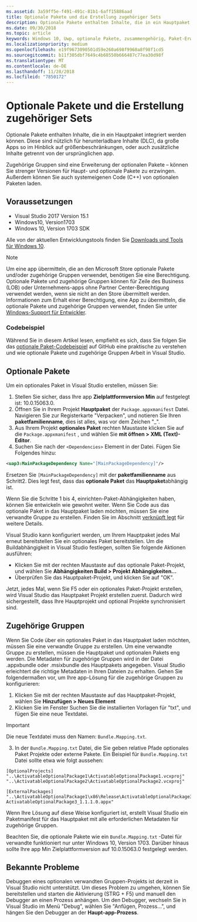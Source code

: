 ```yaml
---
ms.assetid: 3a59ff5e-f491-491c-81b1-6aff15886aad
title: Optionale Pakete und die Erstellung zugehöriger Sets
description: Optionale Pakete enthalten Inhalte, die in ein Hauptpaket integriert werden können. Diese sind nützlich für herunterladbare Inhalte (DLC), da große Apps so im Hinblick auf Größenbeschränkungen geteilt werden, oder auch, um zusätzliche Inhalte getrennt von der ursprünglichen App zu liefern.
ms.date: 09/30/2018
ms.topic: article
keywords: Windows 10, Uwp, optionale Pakete, zusammengehörig, Paket-Erweiterung, visual studio
ms.localizationpriority: medium
ms.openlocfilehash: e19f9673090501d59e260a698f9968a8f98f1cd5
ms.sourcegitcommit: b11f305dbf7649c4b68550b666487c77ea30d98f
ms.translationtype: MT
ms.contentlocale: de-DE
ms.lasthandoff: 11/28/2018
ms.locfileid: "7850172"
---
```

# <a name="optional-packages-and-related-set-authoring"></a>Optionale Pakete und die Erstellung zugehöriger Sets
Optionale Pakete enthalten Inhalte, die in ein Hauptpaket integriert werden können. Diese sind nützlich für herunterladbare Inhalte (DLC), da große Apps so im Hinblick auf größenbeschränkungen, oder auch zusätzliche Inhalte getrennt von der ursprünglichen app.

Zugehörige Gruppen sind eine Erweiterung der optionalen Pakete – können Sie strenger Versionen für Haupt- und optionale Pakete zu erzwingen. Außerdem können Sie auch systemeigenen Code (C++) von optionalen Paketen laden. 

## <a name="prerequisites"></a>Voraussetzungen

- Visual Studio 2017 Version 15.1
- Windows10, Version1703
- Windows 10, Version 1703 SDK

Alle von der aktuellen Entwicklungstools finden Sie [Downloads und Tools für Windows 10](https://developer.microsoft.com/windows/downloads).

> [!NOTE]
> Um eine app übermitteln, die an den Microsoft Store optionale Pakete und/oder zugehörige Gruppen verwendet, benötigen Sie eine Berechtigung. Optionale Pakete und zugehörige Gruppen können für Zeile des Business (LOB) oder Unternehmens-apps ohne Partner Center-Berechtigung verwendet werden, wenn sie nicht an den Store übermittelt werden. Informationen zum Erhalt einer Berechtigung, eine App zu übermitteln, die optionale Pakete und zugehörige Gruppen verwendet, finden Sie unter [Windows-Support für Entwickler](https://developer.microsoft.com/windows/support).

### <a name="code-sample"></a>Codebeispiel
Während Sie in diesem Artikel lesen, empfiehlt es sich, dass Sie folgen Sie das [optionale Paket-Codebeispiel](https://github.com/AppInstaller/OptionalPackageSample) auf GitHub eine praktische zu verstehen und wie optionale Pakete und zugehörige Gruppen Arbeit in Visual Studio.

## <a name="optional-packages"></a>Optionale Pakete
Um ein optionales Paket in Visual Studio erstellen, müssen Sie:
1. Stellen Sie sicher, dass Ihre app **Zielplattformversion Min** auf festgelegt ist: 10.0.15063.0.
2. Öffnen Sie in Ihrem Projekt **Hauptpaket** der `Package.appxmanifest` Datei. Navigieren Sie zur Registerkarte "Verpacken", und notieren Sie Ihren **paketfamilienname**, dies ist alles, was vor dem Zeichen "_".
3. Aus Ihrem Projekt **optionales Paket** rechten Maustaste klicken Sie auf die `Package.appxmanifest` , und wählen Sie **mit öffnen > XML (Text)-Editor**.
4. Suchen Sie nach der `<Dependencies>` Element in der Datei. Fügen Sie Folgendes hinzu:

```XML
<uap3:MainPackageDependency Name="[MainPackageDependency]"/>
```

Ersetzen Sie `[MainPackageDependency]` mit der **paketfamilienname** aus Schritt2. Dies legt fest, dass das **optionale Paket** das **Hauptpaket**abhängig ist.

Wenn Sie die Schritte 1 bis 4, einrichten-Paket-Abhängigkeiten haben, können Sie entwickeln wie gewohnt weiter. Wenn Sie Code aus das optionale Paket in das Hauptpaket laden möchten, müssen Sie eine verwandte Gruppe zu erstellen. Finden Sie im Abschnitt [verknüpft legt](#related_sets) für weitere Details.

Visual Studio kann konfiguriert werden, um Ihrem Hauptpaket jedes Mal erneut bereitstellen Sie ein optionales Paket bereitstellen. Um die Buildabhängigkeit in Visual Studio festlegen, sollten Sie folgende Aktionen ausführen:

- Klicken Sie mit der rechten Maustaste auf das optionale Paket-Projekt, und wählen Sie **Abhängigkeiten Build > Projekt Abhängigkeiten...**
- Überprüfen Sie das Hauptpaket-Projekt, und klicken Sie auf "OK". 

Jetzt, jedes Mal, wenn Sie F5 oder ein optionales Paket-Projekt erstellen, wird Visual Studio das Hauptpaket Projekt erstellen zuerst. Dadurch wird sichergestellt, dass Ihre Hauptprojekt und optional Projekte synchronisiert sind.

## Zugehörige Gruppen<a name="related_sets"></a>

Wenn Sie Code über ein optionales Paket in das Hauptpaket laden möchten, müssen Sie eine verwandte Gruppe zu erstellen. Um eine verwandte Gruppe zu erstellen, müssen die Hauptpaket und optionalen Pakets eng werden. Die Metadaten für zugehörige Gruppen wird in der Datei .appxbundle oder .msixbundle des Hauptpakets angegeben. Visual Studio erleichtert die richtige Metadaten in Ihren Dateien zu erhalten. Gehen Sie folgendermaßen vor, um Ihre app-Lösung für die zugehörige Gruppen zu konfigurieren:

1. Klicken Sie mit der rechten Maustaste auf das Hauptpaket-Projekt, wählen Sie **Hinzufügen > Neues Element**
2. Klicken Sie im Fenster Suchen Sie die installierten Vorlagen für "txt", und fügen Sie eine neue Textdatei.
> [!IMPORTANT]
> Die neue Textdatei muss den Namen: `Bundle.Mapping.txt`.
3. In der `Bundle.Mapping.txt` Datei, die Sie geben relative Pfade optionales Paket Projekte oder externe Pakete. Ein Beispiel für `Bundle.Mapping.txt` Datei sollte etwa wie folgt aussehen:

```syntax
[OptionalProjects]
"..\ActivatableOptionalPackage1\ActivatableOptionalPackage1.vcxproj"
"..\ActivatableOptionalPackage2\ActivatableOptionalPackage2.vcxproj"

[ExternalPackages]
"..\ActivatableOptionalPackage1\x86\Release\ActivatableOptionalPackage3_1.1.1.0\ ActivatableOptionalPackage3_1.1.1.0.appx"
```

Wenn Ihre Lösung auf diese Weise konfiguriert ist, erstellt Visual Studio ein Paketmanifest für das Hauptpaket mit alle erforderlichen Metadaten für zugehörige Gruppen. 

Beachten Sie, die optionale Pakete wie ein `Bundle.Mapping.txt` -Datei für verwandte funktioniert nur unter Windows 10, Version 1703. Darüber hinaus sollte Ihre app Min Zielplattformversion auf 10.0.15063.0 festgelegt werden.

## Bekannte Probleme<a name="known_issues"></a>

Debuggen eines optionalen verwandten Gruppen-Projekts ist derzeit in Visual Studio nicht unterstützt. Um dieses Problem zu umgehen, können Sie bereitstellen und starten die Aktivierung (STRG + F5) und manuell den Debugger an einen Prozess anhängen. Um den Debugger, wechseln Sie in Visual Studio im Menü "Debug", wählen Sie "Anfügen, Prozess...", und hängen Sie den Debugger an der **Haupt-app-Prozess**.